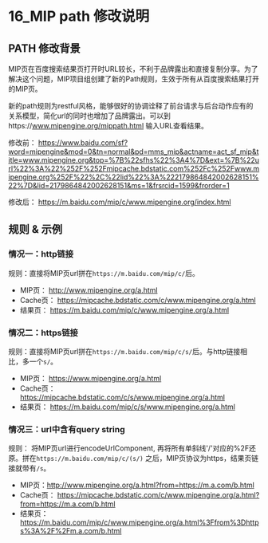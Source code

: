 # 16_MIP path 修改说明

## PATH 修改背景
MIP页在百度搜索结果页打开时URL较长，不利于品牌露出和直接复制分享。为了解决这个问题，MIP项目组创建了新的Path规则，生效于所有从百度搜索结果打开的MIP页。

新的path规则为restful风格，能够很好的协调诠释了前台请求与后台动作应有的关系模型，简化url的同时也增加了品牌露出。可以到https://www.mipengine.org/mippath.html 输入URL查看结果。

修改前：
https://www.baidu.com/sf?word=mipengine&mod=0&tn=normal&pd=mms_mip&actname=act_sf_mip&title=www.mipengine.org&top=%7B%22sfhs%22%3A4%7D&ext=%7B%22url%22%3A%22%252F%252Fmipcache.bdstatic.com%252Fc%252Fwww.mipengine.org%252F%22%2C%22lid%22%3A%222179864842002628151%22%7D&lid=2179864842002628151&ms=1&frsrcid=1599&frorder=1

修改后：
https://m.baidu.com/mip/c/www.mipengine.org/index.html

## 规则 & 示例

### 情况一：http链接

规则：直接将MIP页url拼在`https://m.baidu.com/mip/c/`后。

- MIP页： http://www.mipengine.org/a.html
- Cache页： https://mipcache.bdstatic.com/c/www.mipengine.org/a.html
- 结果页： https://m.baidu.com/mip/c/www.mipengine.org/a.html

### 情况二：https链接

规则：直接将MIP页url拼在`https://m.baidu.com/mip/c/s/`后。与http链接相比，多一个`s/`。

- MIP页： https://www.mipengine.org/a.html
- Cache页： https://mipcache.bdstatic.com/c/s/www.mipengine.org/a.html
- 结果页： https://m.baidu.com/mip/c/s/www.mipengine.org/a.html


### 情况三：url中含有query string

规则： 将MIP页url进行encodeUrlComponent, 再将所有单斜线'/'对应的%2F还原。拼在`https://m.baidu.com/mip/c/(s/)` 之后，MIP页协议为https，结果页链接就带有`/s`。

- MIP页：http://www.mipengine.org/a.html?from=https://m.a.com/b.html
- Cache页： https://mipcache.bdstatic.com/c/www.mipengine.org/a.html?from=https://m.a.com/b.html
- 结果页： https://m.baidu.com/mip/c/www.mipengine.org/a.html%3Ffrom%3Dhttps%3A%2F%2Fm.a.com/b.html
